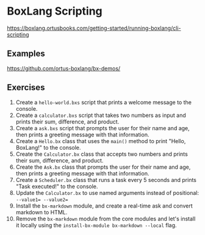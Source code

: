 # BoxLang Scripting

https://boxlang.ortusbooks.com/getting-started/running-boxlang/cli-scripting

## Examples

https://github.com/ortus-boxlang/bx-demos/

## Exercises

1. Create a `hello-world.bxs` script that prints a welcome message to the console.
2. Create a `calculator.bxs` script that takes two numbers as input and prints their sum, difference, and product.
3. Create a `ask.bxs` script that prompts the user for their name and age, then prints a greeting message with that information.
4. Create a `Hello.bx` class that uses the `main()` method to print "Hello, BoxLang!" to the console.
5. Create the `Calculator.bx` class that accepts two numbers and prints their sum, difference, and product.
6. Create the `Ask.bx` class that prompts the user for their name and age, then prints a greeting message with that information.
7. Create a `Scheduler.bx` class that runs a task every 5 seconds and prints "Task executed!" to the console.
8. Update the `Calculator.bx` to use named arguments instead of positional: `--value1= --value2=`
9. Install the `bx-markdown` module, and create a real-time ask and convert markdown to HTML.
10. Remove the `bx-markdown` module from the core modules and let's install it locally using the `install-bx-module bx-markdown --local` flag.
